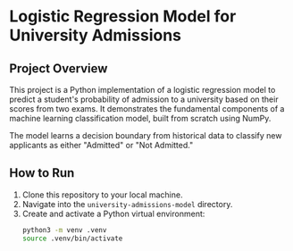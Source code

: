 # Logistic Regression Model for University Admissions

## Project Overview
This project is a Python implementation of a logistic regression model to predict a student's probability of admission to a university based on their scores from two exams. It demonstrates the fundamental components of a machine learning classification model, built from scratch using NumPy.

The model learns a decision boundary from historical data to classify new applicants as either "Admitted" or "Not Admitted."

## How to Run
1. Clone this repository to your local machine.
2. Navigate into the `university-admissions-model` directory.
3. Create and activate a Python virtual environment:
   ```bash
   python3 -m venv .venv
   source .venv/bin/activate
